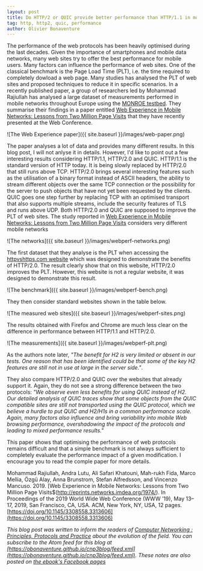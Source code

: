 ```yaml
---
layout: post
title: Do HTTP/2 or QUIC provide better performance than HTTP/1.1 in mobile networks
tag: http, http2, quic, performance
author: Olivier Bonaventure
---
```


The performance of the web protocols has been heavily optimised during the last decades. Given the importance of smartphones and mobile data networks, many web sites try to offer the best performance for mobile users. Many factors can influence the performance of web sites. One of the classical benchmark is the Page Load Time (PLT), i.e. the time required to completely dowload a web page. Many studies has analysed the PLT of web sites and proposed techniques to reduce it in specific scenarios. In a recently published paper, a group of researchers led by  Mohammad Rajiullah has analysed a large dataset of measurements performed in mobile networks throughout Europe using the [MONROE testbed](https://www.monroe-project.eu/). They summarise their findings in a paper entitled [Web Experience in Mobile Networks: Lessons from Two Million Page Visits](http://eprints.networks.imdea.org/1974/) that they have recently presented at the Web Conference.

![The Web Experience paper]({{ site.baseurl }}/images/web-paper.png)

The paper analyses a lot of data and provides many different results. In this blog post, I will not anlyse it in details. However, I'd like to point out a few interesting results considering HTTP/1.1, HTTP/2.0 and QUIC. HTTP/1.1 is the standard version of HTTP today. It is being slowly replaced by HTTP/2.0 that still runs above TCP. HTTP/2.0 brings several interesting features such as the utilisation of a binary format instead of ASCII headers, the ability to stream different objects over the same TCP connection or the possibility for the server to push objects that have not yet been requested by the clients. QUIC goes one step further by replacing TCP with an optimised transport that also supports multiple streams, include the security features of TLS and runs above UDP. Both HTTP/2.0 and QUIC are supposed to improve the PLT of web sites. The study reported in [Web Experience in Mobile Networks: Lessons from Two Million Page Visits](http://eprints.networks.imdea.org/1974/) considers very different mobile networks


![The networks]({{ site.baseurl }}/images/webperf-networks.png)

The first dataset that they analyse is the PLT when accessing the [httpvshttps.com website](https://www.httpvshttps.com/) which was designed to demonstrate the benefits of HTTP/2.0. The result clearly show that on this website, HTTP/2.0 improves the PLT. However, this website is not a regular website, it was designed to demonstrate this result.

![The benchmark]({{ site.baseurl }}/images/webperf-bench.png)


They then consider standard websites shown in the table below.

![The measured web sites]({{ site.baseurl }}/images/webperf-sites.png)

The results obtained with Firefox and Chrome are much less clear on the difference in performance between HTTP/1.1 and HTTP/2.0.

![The measurements]({{ site.baseurl }}/images/webperf-plt.png)


As the authors note later, *"The benefit for H2 is very limited or absent in our tests. One reason that has been identified could be that some of the key H2 features are still not in use at large in the server side."*.

They also compare HTTP/2.0 and QUIC over the websites that already support it. Again, they do not see a strong difference between the two protocols: *"We observe even less benefits for using QUIC instead of H2.
Our detailed analysis of QUIC traces show that some objects from the QUIC
compatible sites are still not transported using the QUIC protocol, which
we believe a hurdle to put QUIC and H2/H1s in a common performance
scale. Again, many factors also influence and bring variability into mobile
Web browsing performance, overshadowing the impact of the protocols and
leading to mixed performance results."*

This paper shows that optimising the performance of web protocols remains difficult and that a simple benchmark is not always sufficient to completely evaluate the performance impact of a given modification. I encourage you to read the comple paper for more details.

Mohammad Rajiullah, Andra Lutu, Ali Safari Khatouni, Mah-rukh Fida,
Marco Mellia, Özgü Alay, Anna Brunstrom, Stefan Alfredsson, and Vincenzo
Mancuso. 2019. [Web Experience in Mobile Networks: Lessons from Two
Million Page Visits$(http://eprints.networks.imdea.org/1974/). In Proceedings of the 2019 World Wide Web Conference
(WWW ’19), May 13–17, 2019, San Francisco, CA, USA. ACM, New York, NY,
USA, 12 pages. [https://doi.org/10.1145/3308558.3313606](https://doi.org/10.1145/3308558.3313606)


*This blog post was written to inform the readers of [Computer Networking : Principles, Protocols and Practice](https://www.computer-networking.info) about the evolution of the field. You can subscribe to the Atom feed for this blog at [https://obonaventure.github.io/cnp3blog/feed.xml](https://obonaventure.github.io/cnp3blog/feed.xml). These notes are also posted on [the ebook's Facebook pages](https://www.facebook.com/Computer-Networking-Principles-Protocols-and-Practice-129951043755620/)*